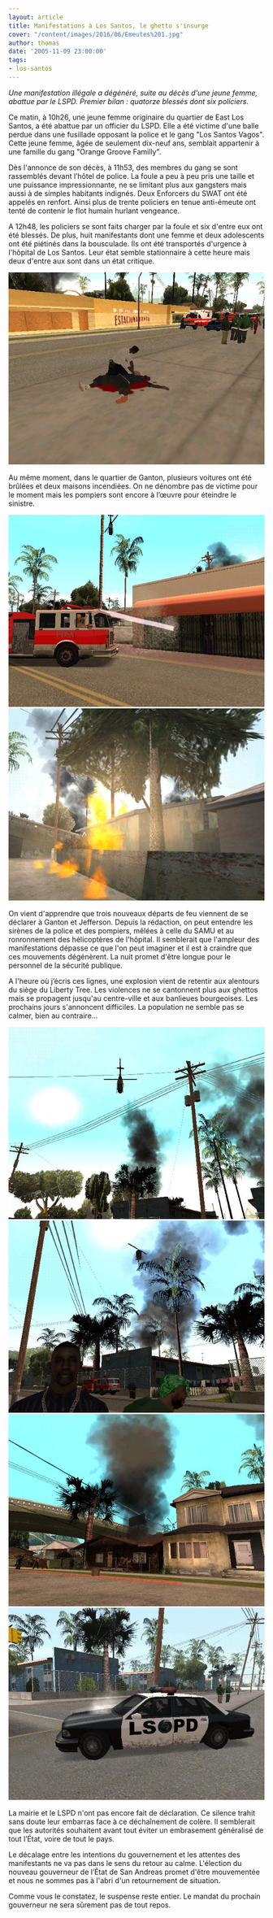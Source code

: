 ```yaml
---
layout: article
title: Manifestations à Los Santos, le ghetto s'insurge
cover: "/content/images/2016/06/Emeutes%201.jpg"
author: thomas
date: '2005-11-09 23:00:00'
tags:
- los-santos
---
```


_Une manifestation illégale a dégénéré, suite au décès d'une jeune femme, abattue par le LSPD. Premier bilan : quatorze blessés dont six policiers._

Ce matin, à 10h26, une jeune femme originaire du quartier de East Los Santos, a été abattue par un officier du LSPD. Elle a été victime d'une balle perdue dans une fusillade opposant la police et le gang "Los Santos Vagos". Cette jeune femme, âgée de seulement dix-neuf ans, semblait appartenir à une famille du gang "Orange Groove Familly".

Dès l'annonce de son décès, à 11h53, des membres du gang se sont rassemblés devant l’hôtel de police. La foule a peu à peu pris une taille et une puissance impressionnante, ne se limitant plus aux gangsters mais aussi à de simples habitants indignés. Deux Enforcers du SWAT ont été appelés en renfort. Ainsi plus de trente policiers en tenue anti-émeute ont tenté de contenir le flot humain hurlant vengeance.

A 12h48, les policiers se sont faits charger par la foule et six d'entre eux ont été blessés. De plus, huit manifestants dont une femme et deux adolescents ont été piétinés dans la bousculade. Ils ont été transportés d'urgence à l'hôpital de Los Santos. Leur état semble stationnaire à cette heure mais deux d'entre aux sont dans un état critique.

![](/content/images/2005/01/Emeutes%2011.jpg)

Au même moment, dans le quartier de Ganton, plusieurs voitures ont été brûlées et deux maisons incendiées. On ne dénombre pas de victime pour le moment mais les pompiers sont encore à l’œuvre pour éteindre le sinistre.

![](/content/images/2005/01/Emeutes%205.jpg)
![](/content/images/2005/01/Emeutes%204.jpg)

On vient d'apprendre que trois nouveaux départs de feu viennent de se déclarer à Ganton et Jefferson. Depuis la rédaction, on peut entendre les sirènes de la police et des pompiers, mêlées à celle du SAMU et au ronronnement des hélicoptères de l'hôpital. Il semblerait que l'ampleur des manifestations dépasse ce que l'on peut imaginer et il est à craindre que ces mouvements dégénèrent. La nuit promet d'être longue pour le personnel de la sécurité publique.

A l'heure où j’écris ces lignes, une explosion vient de retentir aux alentours du siège du Liberty Tree. Les violences ne se cantonnent plus aux ghettos mais se propagent jusqu'au centre-ville et aux banlieues bourgeoises. Les prochains jours s'annoncent difficiles. La population ne semble pas se calmer, bien au contraire...

![](/content/images/2005/01/Emeutes%207.jpg)
![](/content/images/2005/01/Emeutes%2012.jpg)
![](/content/images/2005/01/Emeutes%203.jpg)
![](/content/images/2005/01/Emeutes%2016.jpg)

La mairie et le LSPD n'ont pas encore fait de déclaration. Ce silence trahit sans doute leur embarras face à ce déchaînement de colère. Il semblerait que les autorités souhaitent avant tout éviter un embrasement généralisé de tout l’État, voire de tout le pays.

Le décalage entre les intentions du gouvernement et les attentes des manifestants ne va pas dans le sens du retour au calme. L'élection du nouveau gouverneur de l’État de San Andreas promet d'être mouvementée et nous ne sommes pas à l'abri d'un retournement de situation.

Comme vous le constatez, le suspense reste entier. Le mandat du prochain gouverneur ne sera sûrement pas de tout repos.

<!--kg-card-end: markdown-->
